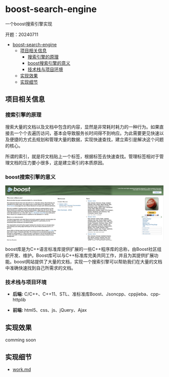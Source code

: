 # boost-search-engine
一个boost搜索引擎实现

开题：20240711

- [boost-search-engine](#boost-search-engine)
  - [项目相关信息](#项目相关信息)
    - [搜索引擎的原理](#搜索引擎的原理)
    - [boost搜索引擎的意义](#boost搜索引擎的意义)
    - [技术栈与项目环境](#技术栈与项目环境)
  - [实现效果](#实现效果)
  - [实现细节](#实现细节)

## 项目相关信息

### 搜索引擎的原理

搜索大量的文档以及文档中包含的内容，显然是非常耗时耗力的一种行为。如果直接去一个个去遍历访问，基本会导致服务长时间得不到响应。为此需要更见快速以及便捷的方式去规划和管理大量的数据，实现快速查找，建立索引是解决这个问题的核心。

所谓的索引，就是将文档贴上一个标签，根据标签去快速查找。管理标签相对于管理文档的压力要小很多，这是建立索引的本质原因。


### boost搜索引擎的意义

![](./assets/1.png)

boost库是为C++语言标准库提供扩展的一些C++程序库的总称，由Boost社区组织开发、维护。Boost库可以与C++标准库完美共同工作，并且为其提供扩展功能。boost网站提供了大量的文档，实现一个搜索引擎可以帮助我们在大量的文档中准确快速找到自己所需求的文档。

### 技术栈与项目环境

- **后端:** C/C++、C++11、STL、准标准库Boost、Jsoncpp、cppjieba、cpp-httplib

- **前端:** html5、css、js、jQuery、Ajax

## 实现效果

comming soon

## 实现细节

- [work.md](./work.md)